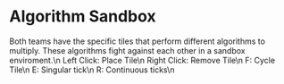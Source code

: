 # Algorithm Sandbox
Both teams have the specific tiles that perform different algorithms to multiply. These algorithms fight against each other in a sandbox enviroment.\n
Left Click: Place Tile\n
Right Click: Remove Tile\n
F: Cycle Tile\n
E: Singular tick\n
R: Continuous ticks\n
